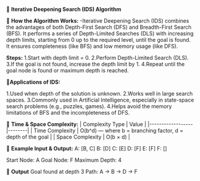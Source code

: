🧠 **Iterative Deepening Search (IDS) Algorithm**

🔹 **How the Algorithm Works:**
-Iterative Deepening Search (IDS) combines the advantages of both Depth-First Search (DFS) and Breadth-First Search (BFS).
It performs a series of Depth-Limited Searches (DLS) with increasing depth limits, starting from 0 up to the required level, until the goal is found.
It ensures completeness (like BFS) and low memory usage (like DFS).

**Steps:**
1.Start with depth limit = 0.
2.Perform Depth-Limited Search (DLS).
3.If the goal is not found, increase the depth limit by 1.
4.Repeat until the goal node is found or maximum depth is reached.

🔹**Applications of IDS:**

1.Used when depth of the solution is unknown.
2.Works well in large search spaces.
3.Commonly used in Artificial Intelligence, especially in state-space search problems (e.g., puzzles, games).
4.Helps avoid the memory limitations of BFS and the incompleteness of DFS.

🔹 **Time & Space Complexity:**
| Complexity Type | Value |
|------------------|--------|
| Time Complexity | O(b^d) — where b = branching factor, d = depth of the goal
|
| Space Complexity | O(b × d) |

🔹 **Example Input & Output:**
A: [B, C]
B: [D]
C: [E]
D: [F]
E: [F]
F: []

Start Node: A
Goal Node: F
Maximum Depth: 4

🔹 **Output**
Goal found at depth 3 Path: A -> B -> D -> F
